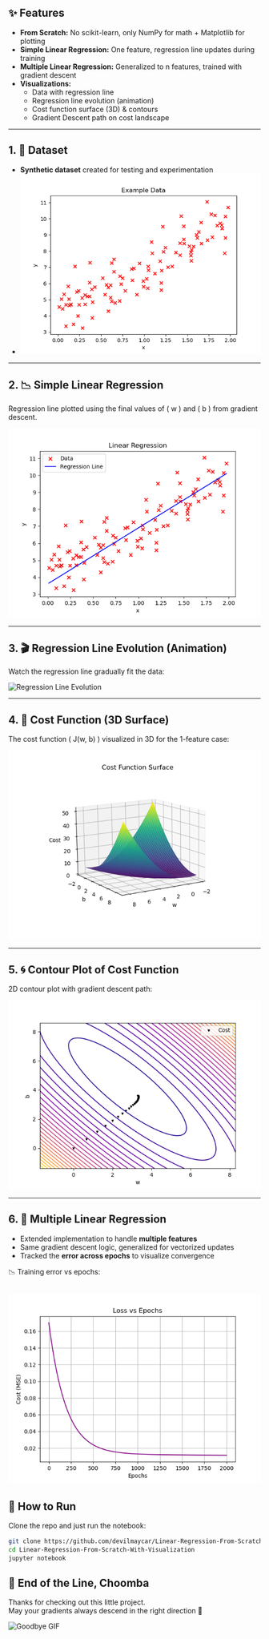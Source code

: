 ## ✨ Features
- **From Scratch:** No scikit-learn, only NumPy for math + Matplotlib for plotting
- **Simple Linear Regression:** One feature, regression line updates during training
- **Multiple Linear Regression:** Generalized to n features, trained with gradient descent
- **Visualizations:**
  - Data with regression line
  - Regression line evolution (animation)
  - Cost function surface (3D) & contours
  - Gradient Descent path on cost landscape

---

## 1. 💾 Dataset
- **Synthetic dataset** created for testing and experimentation
- ![Data_Plot](Images/Data_Plot.png)

---

## 2. 📉 Simple Linear Regression
Regression line plotted using the final values of \( w \) and \( b \) from gradient descent.  

![Regression Line](Images/Data_Plot_With_Regression_Line.png)

---

## 3. 🎬 Regression Line Evolution (Animation)
Watch the regression line gradually fit the data:  

![Regression Line Evolution](Images/Animation.gif)

---

## 4. 🌄 Cost Function (3D Surface)
The cost function \( J(w, b) \) visualized in 3D for the 1-feature case:  

![3D Cost Surface](Images/CostFunction.png)

---

## 5. 🌀 Contour Plot of Cost Function
2D contour plot with gradient descent path:  

![Contour Plot](Images/Contour_Plot_Visualization.png)

---

## 6. 🧮 Multiple Linear Regression
- Extended implementation to handle **multiple features**  
- Same gradient descent logic, generalized for vectorized updates  
- Tracked the **error across epochs** to visualize convergence  

📉 Training error vs epochs:  

![Epochs vs Error](Images/Epochs_vs_Error.png)
---

## 🚀 How to Run
Clone the repo and just run the notebook:

```bash
git clone https://github.com/devilmaycar/Linear-Regression-From-Scratch-With-Visualization.git
cd Linear-Regression-From-Scratch-With-Visualization
jupyter notebook
```  

## 🌃 End of the Line, Choomba  

Thanks for checking out this little project.  
May your gradients always descend in the right direction 🚀  

![Goodbye GIF](Images/Johnny.gif)

